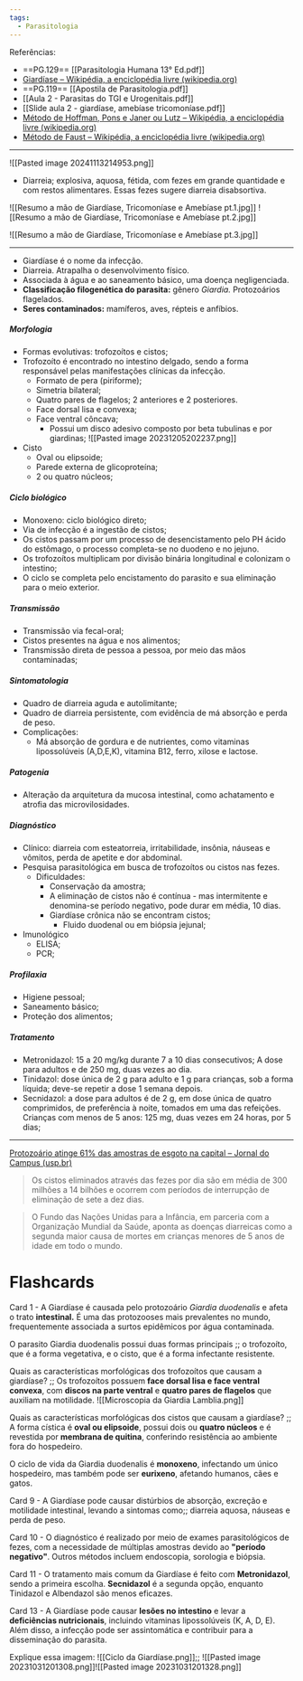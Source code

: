 ```yaml
---
tags:
  - Parasitologia
---
```

Referências: 
* ==PG.129== [[Parasitologia Humana 13° Ed.pdf]]
* [Giardíase – Wikipédia, a enciclopédia livre (wikipedia.org)](https://pt.wikipedia.org/wiki/Giard%C3%ADase)
* ==PG.119==  [[Apostila de Parasitologia.pdf]]
* [[Aula 2 - Parasitas do TGI e Urogenitais.pdf]]
* [[Slide aula 2 - giardíase, amebíase tricomoníase.pdf]]
* [Método de Hoffman, Pons e Janer ou Lutz – Wikipédia, a enciclopédia livre (wikipedia.org)](https://pt.wikipedia.org/wiki/M%C3%A9todo_de_Hoffman,_Pons_e_Janer_ou_Lutz)
* [Método de Faust – Wikipédia, a enciclopédia livre (wikipedia.org)](https://pt.wikipedia.org/wiki/M%C3%A9todo_de_Faust)
---
![[Pasted image 20241113214953.png]]
- Diarreia; explosiva, aquosa, fétida, com fezes em grande quantidade e com restos alimentares. Essas fezes sugere diarreia disabsortiva.

![[Resumo a mão de Giardíase, Tricomoníase e Amebíase pt.1.jpg]]
![[Resumo a mão de Giardíase, Tricomoníase e Amebíase pt.2.jpg]]

![[Resumo a mão de Giardíase, Tricomoníase e Amebíase pt.3.jpg]]

---

* Giardíase é o nome da infecção. 
* Diarreia. Atrapalha o desenvolvimento físico. 
* Associada à água e ao saneamento básico, uma doença negligenciada. 
* __Classificação filogenética do parasita:__ gênero *Giardia.* Protozoários flagelados.
* __Seres contaminados:__ mamíferos, aves, répteis e anfíbios. 
##### Morfologia
* Formas evolutivas: trofozoítos e cistos;
* Trofozoíto é encontrado no intestino delgado, sendo a forma responsável pelas manifestações clínicas da infecção. 
	* Formato de pera (piriforme); 
	* Simetria bilateral; 
	* Quatro pares de flagelos; 2 anteriores e 2 posteriores. 
	* Face dorsal lisa e convexa; 
	* Face ventral côncava; 
		* Possui um disco adesivo composto por beta tubulinas e por giardinas; 
![[Pasted image 20231205202237.png]]
* Cisto
	* Oval ou elipsoide; 
	* Parede externa de glicoproteína; 
	* 2 ou quatro núcleos; 
##### Ciclo biológico
* Monoxeno: ciclo biológico direto; 
* Via de infecção é a ingestão de cistos; 
* Os cistos passam por um processo de desencistamento pelo PH ácido do estômago, o processo completa-se no duodeno e no jejuno. 
* Os trofozoítos multiplicam por divisão binária longitudinal e colonizam o intestino; 
* O ciclo se completa pelo encistamento do parasito e sua eliminação para o meio exterior. 
##### Transmissão 
* Transmissão via fecal-oral; 
* Cistos presentes na água e nos alimentos;
* Transmissão direta de pessoa a pessoa, por meio das mãos contaminadas; 
##### Sintomatologia 
* Quadro de diarreia aguda e autolimitante;
* Quadro de diarreia persistente, com evidência de má absorção e perda de peso. 
* Complicações: 
	* Má absorção de gordura e de nutrientes, como vitaminas lipossolúveis (A,D,E,K), vitamina B12, ferro, xilose e lactose. 
##### Patogenia 
* Alteração da arquitetura da mucosa intestinal, como achatamento e atrofia das microvilosidades. 
##### Diagnóstico
* Clínico: diarreia com esteatorreia, irritabilidade, insônia, náuseas e vômitos, perda de apetite e dor abdominal. 
* Pesquisa parasitológica em busca de trofozoítos ou cistos nas fezes. 
	* Dificuldades: 
		* Conservação da amostra;
		* A eliminação de cistos não é contínua - mas intermitente e denomina-se período negativo, pode durar em média, 10 dias. 
		* Giardíase crônica não se encontram cistos; 
			* Fluido duodenal ou em biópsia jejunal;
* Imunológico
	* ELISA; 
	* PCR;
##### Profilaxia 
* Higiene pessoal; 
* Saneamento básico; 
* Proteção dos alimentos; 
##### Tratamento 
* Metronidazol: 15 a 20 mg/kg durante 7 a 10 dias consecutivos; A dose para adultos e de 250 mg, duas vezes ao dia.
* Tinidazol: dose única de 2 g para adulto e 1 g para crianças, sob a forma líquida; deve-se repetir a dose 1 semana depois. 
* Secnidazol: a dose para adultos é de 2 g, em dose única de quatro comprimidos, de preferência à noite, tomados em uma das refeições. Crianças com menos de 5 anos: 125 mg, duas vezes em 24 horas, por 5 dias;

---

[Protozoário atinge 61% das amostras de esgoto na capital – Jornal do Campus (usp.br)](http://www.jornaldocampus.usp.br/index.php/2014/11/protozoario-atinge-61-das-amostras-de-esgoto-na-capital/)

> Os cistos eliminados através das fezes por dia são em média de 300 milhões a 14 bilhões e ocorrem com períodos de interrupção de eliminação de sete a dez dias.

> O Fundo das Nações Unidas para a Infância, em parceria com a Organização Mundial da Saúde, aponta as doenças diarreicas como a segunda maior causa de mortes em crianças menores de 5 anos de idade em todo o mundo. 

# Flashcards
Card 1 - A Giardíase é causada pelo protozoário *Giardia duodenalis* e afeta o trato **intestinal.** É uma das protozooses mais prevalentes no mundo, frequentemente associada a surtos epidêmicos por água contaminada.
<!--SR:!2023-11-25,13,250-->

O parasito Giardia duodenalis possui duas formas principais ;; o trofozoíto, que é a forma vegetativa, e o cisto, que é a forma infectante resistente.
<!--SR:!2023-12-09,20,230-->

Quais as características morfológicas dos trofozoítos que causam a giardíase? ;; Os trofozoítos possuem __face dorsal lisa e face ventral convexa__, com __discos na parte ventral__ e __quatro pares de flagelos__ que auxiliam na motilidade. ![[Microscopia da Giardia Lamblia.png]]
<!--SR:!2023-11-29,7,210-->

Quais as características morfológicas dos cistos que causam a giardíase? ;; A forma cística é __oval ou elipsoide__, possui dois ou __quatro núcleos__ e é revestida por __membrana de quitina__, conferindo resistência ao ambiente fora do hospedeiro.
<!--SR:!2023-11-23,1,210-->

O ciclo de vida da Giardia duodenalis é **monoxeno**, infectando um único hospedeiro, mas também pode ser **eurixeno**, afetando humanos, cães e gatos.
<!--SR:!2023-11-29,17,290!2023-11-27,15,290-->


Card 9 - A Giardíase pode causar distúrbios de absorção, excreção e motilidade intestinal, levando a sintomas como;; diarreia aquosa, náuseas e perda de peso.
<!--SR:!2023-12-28,24,210-->

Card 10 - O diagnóstico é realizado por meio de exames parasitológicos de fezes, com a necessidade de múltiplas amostras devido ao **"período negativo"**. Outros métodos incluem endoscopia, sorologia e biópsia.
<!--SR:!2023-11-24,12,250-->

Card 11 - O tratamento mais comum da Giardíase é feito com **Metronidazol**, sendo a primeira escolha. **Secnidazol** é a segunda opção, enquanto Tinidazol e Albendazol são menos eficazes.
<!--SR:!2024-06-05,165,310!2023-11-28,16,290-->

Card 13 - A Giardíase pode causar **lesões no intestino** e levar a **deficiências nutricionais**, incluindo vitaminas lipossolúveis (K, A, D, E). Além disso, a infecção pode ser assintomática e contribuir para a disseminação do parasita.
<!--SR:!2023-11-26,14,290!2023-12-10,21,230-->

Explique essa imagem: ![[Ciclo da Giardíase.png]];; ![[Pasted image 20231031201308.png]]![[Pasted image 20231031201328.png]]
<!--SR:!2023-12-06,17,230-->

[^1]: 
[^2]: 